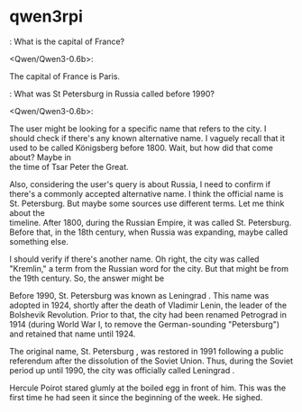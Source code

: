# qwen3rpi

<carl>:
What is the capital of France?

<Qwen/Qwen3-0.6b>:

The capital of France is Paris. 

<carl>:
What was St Petersburg in Russia called before 1990?

<Qwen/Qwen3-0.6b>:

The user might be looking for a specific name that refers to the city. I should check if there's any known alternative name. I vaguely recall that it used to be called Königsberg before 1800. Wait, but how did that come about? Maybe in  
the time of Tsar Peter the Great. 

Also, considering the user's query is about Russia, I need to confirm if there's a commonly accepted alternative name. I think the official name is St. Petersburg. But maybe some sources use different terms. Let me think about the       
timeline. After 1800, during the Russian Empire, it was called St. Petersburg. Before that, in the 18th century, when Russia was expanding, maybe called something else. 

I should verify if there's another name. Oh right, the city was called "Kremlin," a term from the Russian word for the city. But that might be from the 19th century. So, the answer might be 

Before 1990, St. Petersburg was known as Leningrad . This name was adopted in 1924, shortly after the death of Vladimir Lenin, the leader of the Bolshevik Revolution. Prior to that, the city had been renamed Petrograd in 1914 (during World War I, to remove the German-sounding "Petersburg") and retained that name until 1924.

The original name, St. Petersburg , was restored in 1991 following a public referendum after the dissolution of the Soviet Union. Thus, during the Soviet period up until 1990, the city was officially called Leningrad .

Hercule Poirot stared glumly at the boiled egg in front of him. This was the first time he had seen it since the beginning of the week. He sighed.
